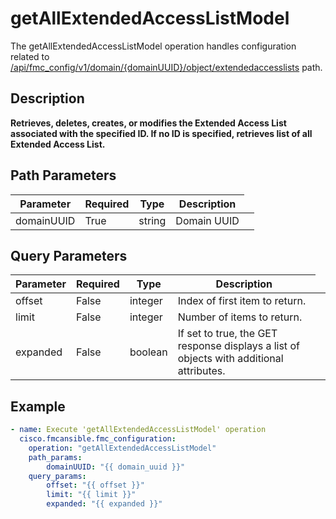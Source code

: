 # getAllExtendedAccessListModel

The getAllExtendedAccessListModel operation handles configuration related to [/api/fmc_config/v1/domain/{domainUUID}/object/extendedaccesslists](/paths//api/fmc_config/v1/domain/{domain_uuid}/object/extendedaccesslists.md) path.&nbsp;
## Description
**Retrieves, deletes, creates, or modifies the Extended Access List associated with the specified ID. If no ID is specified, retrieves list of all Extended Access List.**

## Path Parameters
| Parameter | Required | Type | Description |
| --------- | -------- | ---- | ----------- |
| domainUUID | True | string <td colspan=3> Domain UUID |

## Query Parameters
| Parameter | Required | Type | Description |
| --------- | -------- | ---- | ----------- |
| offset | False | integer <td colspan=3> Index of first item to return. |
| limit | False | integer <td colspan=3> Number of items to return. |
| expanded | False | boolean <td colspan=3> If set to true, the GET response displays a list of objects with additional attributes. |

## Example
```yaml
- name: Execute 'getAllExtendedAccessListModel' operation
  cisco.fmcansible.fmc_configuration:
    operation: "getAllExtendedAccessListModel"
    path_params:
        domainUUID: "{{ domain_uuid }}"
    query_params:
        offset: "{{ offset }}"
        limit: "{{ limit }}"
        expanded: "{{ expanded }}"

```